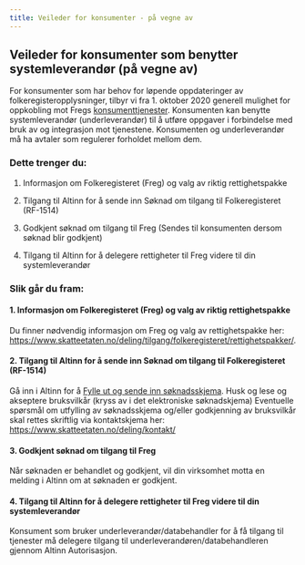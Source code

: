 ```yaml
---
title: Veileder for konsumenter - på vegne av
---
```


## Veileder for konsumenter som benytter systemleverandør (på vegne av) 

For konsumenter som har behov for løpende oppdateringer av folkeregisteropplysninger, tilbyr vi fra 1. oktober 2020 generell mulighet for oppkobling mot Fregs [konsumenttjenester](https://skatteetaten.github.io/folkeregisteret-api-dokumentasjon/konsumenttjenester/). Konsumenten kan benytte systemleverandør (underleverandør) til å utføre oppgaver i forbindelse med bruk av og integrasjon mot tjenestene. Konsumenten og underleverandør må ha avtaler som regulerer forholdet mellom dem.

### Dette trenger du:

1.	Informasjon om Folkeregisteret (Freg) og valg av riktig rettighetspakke   

2.	Tilgang til Altinn for å sende inn Søknad om tilgang til Folkeregisteret (RF-1514)

3.	Godkjent søknad om tilgang til Freg (Sendes til konsumenten dersom søknad blir godkjent)

4.	Tilgang til Altinn for å delegere rettigheter til Freg videre til din systemleverandør 

### Slik går du fram:

#### 1.	Informasjon om Folkeregisteret (Freg) og valg av riktig rettighetspakke 
Du finner nødvendig informasjon om Freg og valg av rettighetspakke her: https://www.skatteetaten.no/deling/tilgang/folkeregisteret/rettighetspakker/.  

#### 2.	Tilgang til Altinn for å sende inn Søknad om tilgang til Folkeregisteret (RF-1514)
Gå inn i Altinn for å [Fylle ut og sende inn søknadsskjema](https://www.altinn.no/skjemaoversikt/skatteetaten/soknad-om-tilgang-til-folkeregisteropplysninger/). Husk og lese og akseptere bruksvilkår (kryss av i det elektroniske søknadskjema)
Eventuelle spørsmål om utfylling av søknadsskjema og/eller godkjenning av bruksvilkår skal rettes skriftlig via kontaktskjema her: https://www.skatteetaten.no/deling/kontakt/

#### 3.	Godkjent søknad om tilgang til Freg 
Når søknaden er behandlet og godkjent, vil din virksomhet motta en melding i Altinn om at søknaden er godkjent.

#### 4.	Tilgang til Altinn for å delegere rettigheter til Freg videre til din systemleverandør
Konsument som bruker underleverandør/databehandler for å få tilgang til tjenester må delegere tilgang til underleverandøren/databehandleren gjennom Altinn Autorisasjon. 

 

